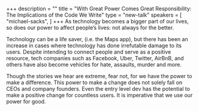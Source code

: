 +++
description = ""
title = "With Great Power Comes Great Responsibility: The Implications of the Code We Write"
type = "new-talk"
speakers = [
        "michael-sacks",
]
+++
As technology becomes a bigger part of our lives, so does our power to affect people’s lives: not always for the better.

Technology can be a life saver, (i.e. the Maps app), but there has been an increase in cases where technology has done irrefutable damage to its users. Despite intending to connect people and serve as a positive resource, tech companies such as Facebook, Uber, Twitter, AirBnB, and others have also become vehicles for hate, assaults, murder and more.

Though the stories we hear are extreme, fear not, for we have the power to make a difference. This power to make a change does not solely fall on CEOs and company founders. Even the entry level dev has the potential to make a positive change for countless users. It is imperative that we use our power for good.